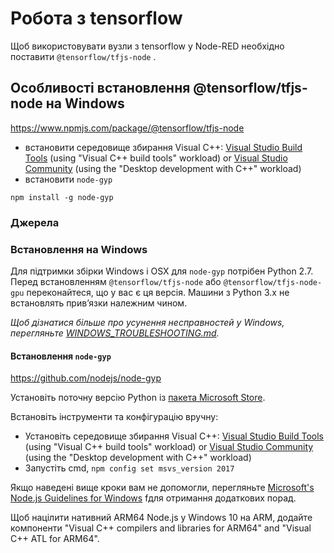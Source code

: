 # Робота з tensorflow

Щоб використовувати вузли з tensorflow у Node-RED необхідно поставити  `@tensorflow/tfjs-node` .

## Особливості встановлення @tensorflow/tfjs-node на Windows 

https://www.npmjs.com/package/@tensorflow/tfjs-node

- встановити середовище збирання Visual C++:  [Visual Studio Build Tools](https://visualstudio.microsoft.com/thank-you-downloading-visual-studio/?sku=BuildTools) (using "Visual C++ build tools" workload) or [Visual Studio Community](https://visualstudio.microsoft.com/thank-you-downloading-visual-studio/?sku=Community) (using the "Desktop development with C++" workload)
- встановити `node-gyp`

```
npm install -g node-gyp
```



### Джерела

### Встановлення на Windows 

Для підтримки збірки Windows і OSX для `node-gyp` потрібен Python 2.7. Перед встановленням `@tensorflow/tfjs-node` або `@tensorflow/tfjs-node-gpu` переконайтеся, що у вас є ця версія. Машини з Python 3.x не встановлять прив’язки належним чином.

*Щоб дізнатися більше про усунення несправностей у Windows, перегляньте [WINDOWS_TROUBLESHOOTING.md](windowstroubleshooting.md).*

#### Встановлення `node-gyp`

https://github.com/nodejs/node-gyp

Установіть поточну версію Python із [пакета Microsoft Store](https://www.microsoft.com/en-us/p/python-310/9pjpw5ldxlz5).

Встановіть інструменти та конфігурацію вручну:

- Установіть середовище збирання Visual C++:  [Visual Studio Build Tools](https://visualstudio.microsoft.com/thank-you-downloading-visual-studio/?sku=BuildTools) (using "Visual C++ build tools" workload) or [Visual Studio Community](https://visualstudio.microsoft.com/thank-you-downloading-visual-studio/?sku=Community) (using the "Desktop development with C++" workload)
- Запустіть cmd, `npm config set msvs_version 2017`

Якщо наведені вище кроки вам не допомогли, перегляньте [Microsoft's Node.js Guidelines for Windows](https://github.com/Microsoft/nodejs-guidelines/blob/master/windows-environment.md#compiling-native-addon-modules) fдля отримання додаткових порад.

Щоб націлити нативний ARM64 Node.js у Windows 10 на ARM, додайте компоненти "Visual C++ compilers and libraries for ARM64" and  "Visual C++ ATL for ARM64".



